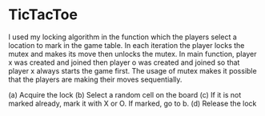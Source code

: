 # TicTacToe

I used my locking algorithm in the function which the players select a location to mark in the game table. In each iteration the player locks the mutex and makes its move then unlocks the mutex. In main function, player x was created and joined then player o was created and joined so that player x always starts the game first. The usage of mutex makes it possible that the players are making their moves sequentially.
  
  (a) Acquire the lock
  (b) Select a random cell on the board
  (c) If it is not marked already, mark it with X or O. If marked, go to b.
  (d) Release the lock
